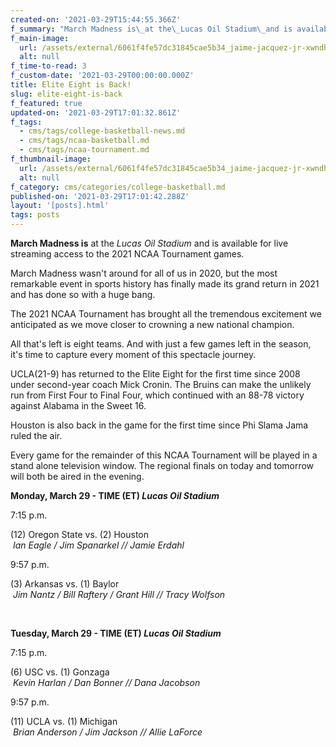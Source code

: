 ```yaml
---
created-on: '2021-03-29T15:44:55.366Z'
f_summary: "March Madness is\_at the\_Lucas Oil Stadium\_and is available for live streaming access to the 2021 NCAA Tournament games. "
f_main-image:
  url: /assets/external/6061f4fe57dc31845cae5b34_jaime-jacquez-jr-xwndhj.jpeg
  alt: null
f_time-to-read: 3
f_custom-date: '2021-03-29T00:00:00.000Z'
title: Elite Eight is Back!
slug: elite-eight-is-back
f_featured: true
updated-on: '2021-03-29T17:01:32.861Z'
f_tags:
  - cms/tags/college-basketball-news.md
  - cms/tags/ncaa-basketball.md
  - cms/tags/ncaa-tournament.md
f_thumbnail-image:
  url: /assets/external/6061f4fe57dc31845cae5b34_jaime-jacquez-jr-xwndhj.jpeg
  alt: null
f_category: cms/categories/college-basketball.md
published-on: '2021-03-29T17:01:42.288Z'
layout: '[posts].html'
tags: posts
---
```


**March Madness is** at the _Lucas Oil Stadium_ and is available for live streaming access to the 2021 NCAA Tournament games. 

March Madness wasn't around for all of us in 2020, but the most remarkable event in sports history has finally made its grand return in 2021 and has done so with a huge bang. 

The 2021 NCAA Tournament has brought all the tremendous excitement we anticipated as we move closer to crowning a new national champion. 

All that's left is eight teams. And with just a few games left in the season, it's time to capture every moment of this spectacle journey. 

UCLA(21-9) has returned to the Elite Eight for the first time since 2008 under second-year coach Mick Cronin. The Bruins can make the unlikely run from First Four to Final Four, which continued with an 88-78 victory against Alabama in the Sweet 16.

Houston is also back in the game for the first time since Phi Slama Jama ruled the air.

Every game for the remainder of this NCAA Tournament will be played in a stand alone television window. The regional finals on today and tomorrow will both be aired in the evening.

**Monday, March 29 - TIME (ET) _Lucas Oil Stadium_**

7:15 p.m.

(12) Oregon State vs. (2) Houston  
 _Ian Eagle / Jim Spanarkel // Jamie Erdahl_

9:57 p.m.

(3) Arkansas vs. (1) Baylor  
 _Jim Nantz / Bill Raftery / Grant Hill // Tracy Wolfson_

‍

**Tuesday, March 29 - TIME (ET) _Lucas Oil Stadium_**

7:15 p.m.

(6) USC vs. (1) Gonzaga  
 _Kevin Harlan / Dan Bonner // Dana Jacobson_

9:57 p.m.

(11) UCLA vs. (1) Michigan  
 _Brian Anderson / Jim Jackson // Allie LaForce_ 

‍

‍

